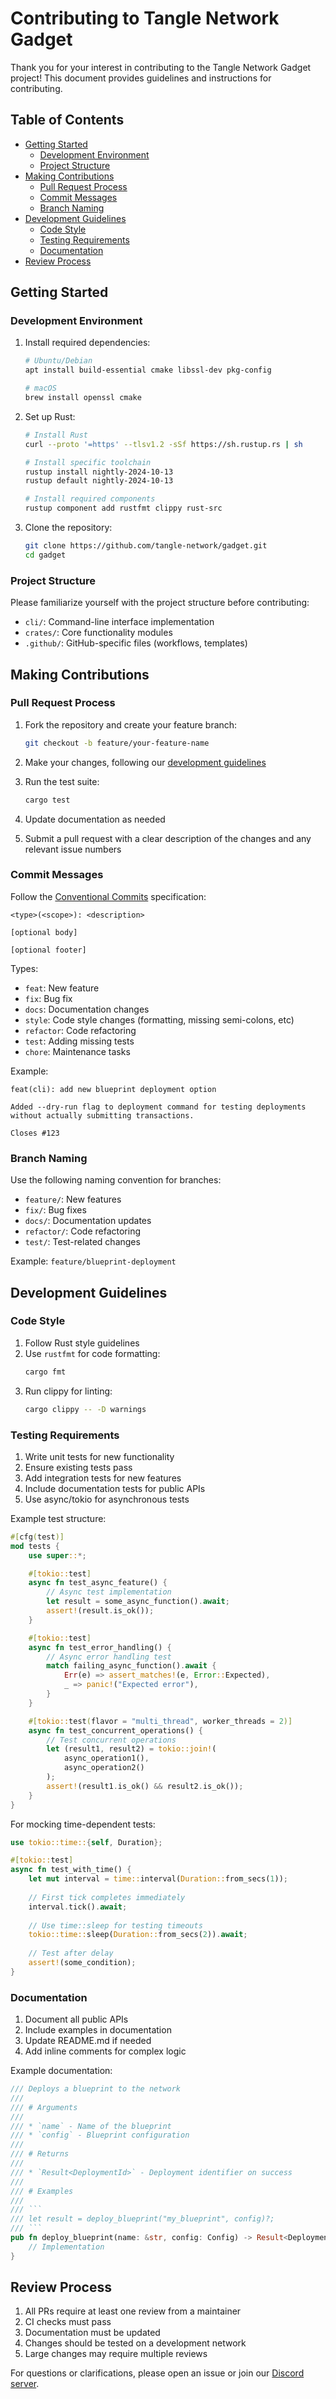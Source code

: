 # Contributing to Tangle Network Gadget

Thank you for your interest in contributing to the Tangle Network Gadget project! This document provides guidelines and instructions for contributing.

## Table of Contents

- [Getting Started](#getting-started)
  - [Development Environment](#development-environment)
  - [Project Structure](#project-structure)
- [Making Contributions](#making-contributions)
  - [Pull Request Process](#pull-request-process)
  - [Commit Messages](#commit-messages)
  - [Branch Naming](#branch-naming)
- [Development Guidelines](#development-guidelines)
  - [Code Style](#code-style)
  - [Testing Requirements](#testing-requirements)
  - [Documentation](#documentation)
- [Review Process](#review-process)

## Getting Started

### Development Environment

1. Install required dependencies:
   ```bash
   # Ubuntu/Debian
   apt install build-essential cmake libssl-dev pkg-config

   # macOS
   brew install openssl cmake
   ```

2. Set up Rust:
   ```bash
   # Install Rust
   curl --proto '=https' --tlsv1.2 -sSf https://sh.rustup.rs | sh

   # Install specific toolchain
   rustup install nightly-2024-10-13
   rustup default nightly-2024-10-13
   
   # Install required components
   rustup component add rustfmt clippy rust-src
   ```

3. Clone the repository:
   ```bash
   git clone https://github.com/tangle-network/gadget.git
   cd gadget
   ```

### Project Structure

Please familiarize yourself with the project structure before contributing:

- `cli/`: Command-line interface implementation
- `crates/`: Core functionality modules
- `.github/`: GitHub-specific files (workflows, templates)

## Making Contributions

### Pull Request Process

1. Fork the repository and create your feature branch:
   ```bash
   git checkout -b feature/your-feature-name
   ```

2. Make your changes, following our [development guidelines](#development-guidelines)

3. Run the test suite:
   ```bash
   cargo test
   ```

4. Update documentation as needed

5. Submit a pull request with a clear description of the changes and any relevant issue numbers

### Commit Messages

Follow the [Conventional Commits](https://www.conventionalcommits.org/) specification:

```
<type>(<scope>): <description>

[optional body]

[optional footer]
```

Types:
- `feat`: New feature
- `fix`: Bug fix
- `docs`: Documentation changes
- `style`: Code style changes (formatting, missing semi-colons, etc)
- `refactor`: Code refactoring
- `test`: Adding missing tests
- `chore`: Maintenance tasks

Example:
```
feat(cli): add new blueprint deployment option

Added --dry-run flag to deployment command for testing deployments
without actually submitting transactions.

Closes #123
```

### Branch Naming

Use the following naming convention for branches:
- `feature/`: New features
- `fix/`: Bug fixes
- `docs/`: Documentation updates
- `refactor/`: Code refactoring
- `test/`: Test-related changes

Example: `feature/blueprint-deployment`

## Development Guidelines

### Code Style

1. Follow Rust style guidelines
2. Use `rustfmt` for code formatting:
   ```bash
   cargo fmt
   ```
3. Run clippy for linting:
   ```bash
   cargo clippy -- -D warnings
   ```

### Testing Requirements

1. Write unit tests for new functionality
2. Ensure existing tests pass
3. Add integration tests for new features
4. Include documentation tests for public APIs
5. Use async/tokio for asynchronous tests

Example test structure:
```rust
#[cfg(test)]
mod tests {
    use super::*;

    #[tokio::test]
    async fn test_async_feature() {
        // Async test implementation
        let result = some_async_function().await;
        assert!(result.is_ok());
    }

    #[tokio::test]
    async fn test_error_handling() {
        // Async error handling test
        match failing_async_function().await {
            Err(e) => assert_matches!(e, Error::Expected),
            _ => panic!("Expected error"),
        }
    }

    #[tokio::test(flavor = "multi_thread", worker_threads = 2)]
    async fn test_concurrent_operations() {
        // Test concurrent operations
        let (result1, result2) = tokio::join!(
            async_operation1(),
            async_operation2()
        );
        assert!(result1.is_ok() && result2.is_ok());
    }
}
```

For mocking time-dependent tests:
```rust
use tokio::time::{self, Duration};

#[tokio::test]
async fn test_with_time() {
    let mut interval = time::interval(Duration::from_secs(1));
    
    // First tick completes immediately
    interval.tick().await;
    
    // Use time::sleep for testing timeouts
    tokio::time::sleep(Duration::from_secs(2)).await;
    
    // Test after delay
    assert!(some_condition);
}
```

### Documentation

1. Document all public APIs
2. Include examples in documentation
3. Update README.md if needed
4. Add inline comments for complex logic

Example documentation:
```rust
/// Deploys a blueprint to the network
///
/// # Arguments
///
/// * `name` - Name of the blueprint
/// * `config` - Blueprint configuration
///
/// # Returns
///
/// * `Result<DeploymentId>` - Deployment identifier on success
///
/// # Examples
///
/// ```
/// let result = deploy_blueprint("my_blueprint", config)?;
/// ```
pub fn deploy_blueprint(name: &str, config: Config) -> Result<DeploymentId> {
    // Implementation
}
```

## Review Process

1. All PRs require at least one review from a maintainer
2. CI checks must pass
3. Documentation must be updated
4. Changes should be tested on a development network
5. Large changes may require multiple reviews

For questions or clarifications, please open an issue or join our [Discord server](https://discord.com/invite/cv8EfJu3Tn).
